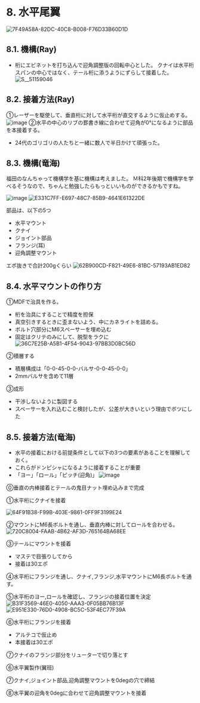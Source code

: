 # 8. 水平尾翼
![7F49A58A-82DC-40C8-B008-F76D33B60D1D](https://github.com/user-attachments/assets/1ef2857d-dbdb-426e-9897-55dd689ea70d)

## 8.1. 機構(Ray)
- 桁にエビネットを打ち込んで迎角調整版の回転中心とした。
クナイは水平桁スパンの中心ではなく、テール桁に添うようにずらして接着した。
![S__51159046](https://github.com/user-attachments/assets/89416e0f-0fef-4e87-ad91-9efd2d3e806e)

## 8.2. 接着方法(Ray)
①レーザーを駆使して、垂直桁に対して水平桁が直交するように仮止めする。
![image](https://github.com/user-attachments/assets/6eb90a1a-9b84-4bc8-85db-e0a74e282402)
②水平の中心のリブの罫書き線に合わせて迎角が0°になるように部品を本接着する。
- 24代のゴリゴリの人たちと一緒に数人で半日かけて頑張った。



## 8.3. 機構(竜海)
福田のなんちゃって機構学を基に機構は考えました。
Ｍ科2年後期で機構学を学べるそうなので、ちゃんと勉強したらもっといいものができるかもですね。

![image](https://github.com/user-attachments/assets/429e4dfc-e3d6-445e-b08b-fad9e2e31ee6)
![E331C7FF-E697-48C7-85B9-4641E61322DE](https://github.com/user-attachments/assets/c157c1d4-2424-4ccb-be37-5d53b0581bd3)



部品は、以下の5つ
- 水平マウント
- クナイ
- ジョイント部品
 - フランジ(耳)
 - 迎角調整マウント

エポ抜きで合計200gくらい
![62B900CD-F821-49E6-81BC-57193AB1ED82](https://github.com/user-attachments/assets/5fcdb3e4-a3d1-4178-bb24-ba0ba7f141dc)

## 8.4. 水平マウントの作り方
①MDFで治具を作る。
- 桁を治具にすることで精度を担保
- 真空引きするときに歪まないよう、中にカネライトを詰める。
- ボルト穴部分にM6スペーサーを埋め込む
- 固定はクリテのみにして、脱型をラクに
![36C7E25B-A5B1-4F54-9043-97BB3D0BC56D](https://github.com/user-attachments/assets/a99bed40-e6f6-4c58-aa45-4f5b6450035f)

②積層する
- 積層構成は「0-0-45-0-0-バルサ-0-0-45-0-0」
- 2mmバルサを含めて11層

③成形
- 干渉しないように製図する
- スペーサーを入れ込むこと検討したが、公差が大きいという理由でボツにした

## 8.5. 接着方法(竜海)
- 水平の接着における前提条件として以下の3つの要素があることを理解しておく。
- これらがドンピシャになるように接着することが重要
- 「ヨー」「ロール」「ピッチ(迎角)」
![image](https://github.com/user-attachments/assets/86b1bc9e-2480-40a2-bfad-6a7512915e49)

⓪垂直の内棒接着とテールの鬼目ナット埋め込みまで完成

①水平桁にクナイを接着

![64F91B38-F99B-403E-9861-0FF9F3199E24](https://github.com/user-attachments/assets/b6c154f7-6b42-4bdb-b4ca-d007b63117d8)

②マウントにM6長ボルトを通し、垂直内棒に対してロールを合わせる。
![720C8004-FAAB-4B62-AF3D-765164BA68EE](https://github.com/user-attachments/assets/82bf683d-8cb7-40d8-b6d3-1ec226bc3c4d)

③テールにマウントを接着
 - マステで目張りしてから
 - 接着は30エポ
 
④水平桁にフランジを通し、クナイ,フランジ,水平マウントにM6長ボルトを通す。

⑤水平桁のヨー,ロールを確認し、フランジの接着位置を決定
![B31F3569-46E0-4050-AAA3-0F05BB76B13F](https://github.com/user-attachments/assets/132a1e9b-84fe-4bd1-a4ef-c234852298eb)
![E951E330-76D0-4908-BC5C-53F4EC77F39A](https://github.com/user-attachments/assets/96e7a6d0-d99c-4cb7-9910-419a756f9c70)

⑥水平桁にフランジを接着
 - アルテコで仮止め
 - 本接着は30エポ

⑦クナイのフランジ部分をリューターで切り落とす

⑥水平翼製作(翼班)

⑦クナイ,ジョイント部品,迎角調整マウントを0degの穴で締結

⑧水平翼の迎角を0degに合わせて迎角調整マウントを接着
